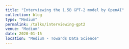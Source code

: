 ```yaml
---
title: "Interviewing the 1.5B GPT-2 model by OpenAI"
collection: blog
type: "Medium"
permalink: /talks/interviewing-gpt2
venue: "Medium"
date: 2020-01-15
location: "Medium - Towards Data Science"
---
```

